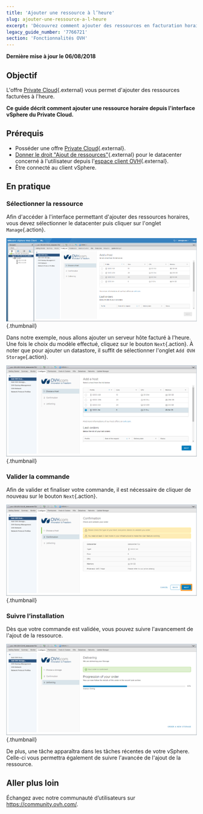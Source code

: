 ```yaml
---
title: 'Ajouter une ressource à l’heure'
slug: ajouter-une-ressource-a-l-heure
excerpt: 'Découvrez comment ajouter des ressources en facturation horaire'
legacy_guide_number: '7766721'
section: 'Fonctionnalités OVH'
---
```


**Dernière mise à jour le 06/08/2018**

## Objectif

L'offre [Private Cloud](https://www.ovh.com/fr/private-cloud/){.external} vous permet d'ajouter des ressources facturées à l'heure.

**Ce guide décrit comment ajouter une ressource horaire depuis l'interface vSphere du Private Cloud.**

## Prérequis

* Posséder une offre [Private Cloud](https://www.ovh.com/fr/private-cloud/){.external}.
* [Donner le droit "Ajout de ressources"](https://docs.ovh.com/fr/private-cloud/changer-les-droits-d-un-utilisateur/){.external} pour le datacenter concerné à l'utilisateur depuis l'[espace client OVH](https://www.ovh.com/auth/?action=gotomanager){.external}.
* Être connecté au client vSphere.


## En pratique

### Sélectionner la ressource

Afin d'accéder à l'interface permettant d'ajouter des ressources horaires, vous devez sélectionner le datacenter puis cliquer sur l'onglet `Manage`{.action}.

![Ajout d'un host](images/addhost_01.png){.thumbnail}

Dans notre exemple, nous allons ajouter un serveur hôte facturé à l'heure. Une fois le choix du modèle effectué, cliquez sur le bouton `Next`{.action}. À noter que pour ajouter un datastore, il suffit de sélectionner l'onglet `Add OVH Storage`{.action}.

![Ajout d'un host](images/addhost_03.png){.thumbnail}


### Valider la commande

Afin de valider et finaliser votre commande, il est nécessaire de cliquer de nouveau sur le bouton `Next`{.action}.

![](images/addhost_04.png){.thumbnail}

### Suivre l’installation

Dès que votre commande est validée, vous pouvez suivre l'avancement de l'ajout de la ressource.

![](images/addhost_06.png){.thumbnail}

De plus, une tâche apparaîtra dans les tâches récentes de votre vSphere. Celle-ci vous permettra également de suivre l'avancée de l'ajout de la ressource.


## Aller plus loin

Échangez avec notre communauté d’utilisateurs sur <https://community.ovh.com/>.
